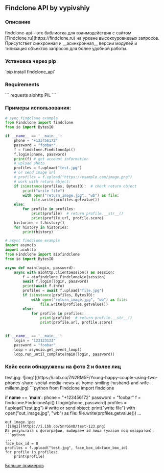 <h2>Findclone API by vypivshiy</h2>
<h3>Описание</h3>
findclone-api - это библиотка для взаимодействия с сайтом [Findclone.ru](https://findclone.ru) 
на уровне высокоуровневых запросов.
Присутствет синхронная и __асинхронная__ версии модулей и типизация объектов запросов для более удобной
работы.
<h3>Установка через pip</h3>
`pip install findclone_api`
<h3>Requirements</h3>
```
requests
aiohttp
PIL
```
<h3>Примеры использования:</h3>

```python
# sync findclone example
from Findclone import findclone
from io import BytesIO

if __name__ == '__main__':
    phone = "+123456172"
    password = "foobar"
    f = findclone.FindcloneApi()
    f.login(phone, password)
    print(f) # get account information
    # upload photo
    profiles = f.upload("test.jpg")
    # or send image url
    # profiles = f.upload("https://example.com/image.png")
    # work with return object:
    if isinstance(profiles, BytesIO):  # check return object
        print("write file")
        with open("return_image.jpg", "wb") as file:
            file.write(profiles.getvalue())
    else:
        for profile in profiles:
            print(profile)  # return profile.__str__()
            print(profile.url, profile.score)
    histories = f.history()
    for history in histories:
        print(history)
```

```python
# async findclone example
import asyncio
import aiohttp
from Findclone import aiofindclone
from io import BytesIO

async def main(login, password):
    async with aiohttp.ClientSession() as session:
        f = aiofindclone.FindcloneAio(session)
        await f.login(login, password)
        print(await f.info)
        profiles = await f.upload("file.jpg")
        if isinstance(profiles, BytesIO):
            with open("return_image.jpg", "wb") as file:
                file.write(profiles.getvalue())
        else:
            for profile in profiles:
                print(profile)  # return profile.__str__()
                print(profile.url, profile.score)
        

if __name__ == '__main__':
    login = "123123123"
    password = "foobar"
    loop = asyncio.get_event_loop()
    loop.run_until_complete(main(login, password))
```
<h3>Кейс если обнаружены на фото 2 и более лиц</h3>
test.jpg:
![img1](https://i.ibb.co/ZN2RM5F/Young-happy-couple-using-two-phones-share-social-media-news-at-home-smiling-husband-and-wife-millenn.jpg)
```python
from Findclone import findclone

if __name__ == '__main__':
    phone = "+123456172"
    password = "foobar"
    f = findclone.FindcloneApi()
    f.login(phone, password)
    profiles = f.upload("test.jpg") 
    # write or send object:
    print("write file")
    with open("out_image.jpg", "wb") as file:
        file.write(profiles.getvalue())
    ...
```
out_image.jpg:
![img2](https://i.ibb.co/SnrGGnD/test-123.png)
Из результата с фотографии, выбираем id лица (указан под квадратом):
```python
...
face_box_id = 0
profiles = f.upload("test.jpg", face_box_id=face_box_id)
for profile in profiles:
    print(profile)
``` 
[Больше примеров](https://github.com/vypivshiy/findclone_api/tree/main/examples)